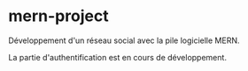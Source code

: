 # mern-project
Développement d'un réseau social avec la pile logicielle MERN.

La partie d'authentification est en cours de développement.
